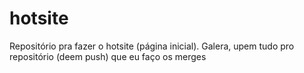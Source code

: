 # hotsite
Repositório pra fazer o hotsite (página inicial).
Galera, upem tudo pro repositório (deem push) que eu faço os merges
